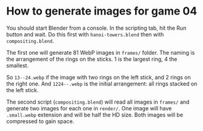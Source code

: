 # How to generate images for game 04

You should start Blender from a console. In the scripting tab, hit the Run button and wait.
Do this first with `hanoi-towers.blend` then with `compositing.blend`.

The first one will generate 81 WebP images in `frames/` folder.
The naming is the arrangement of the rings on the sticks. 1 is the largest ring, 4 the smallest.

So `13--24.webp` if the image with two rings on the left stick, and 2 rings on the right one.
And `1224--.webp` is the initial arrangement: all rings stacked on the left stick.

The second script (`compositing.blend`) will read all images in `frames/` and generate two images for each one in `render/`.
One image will have `.small.webp` extension and will be half the HD size. Both images will be compressed to gain space.
